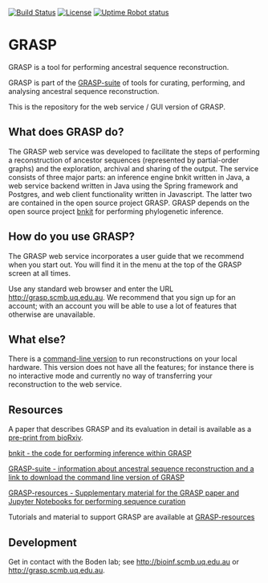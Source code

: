 [![Build Status](https://travis-ci.com/bodenlab/GRASP.svg?branch=tests)](https://travis-ci.com/bodenlab/GRASP)
[![License](https://badgen.net/github/license/bodenlab/GRASP)](https://github.com/bodenlab/GRASP/blob/master/LICENSE)
[![Uptime Robot status](https://img.shields.io/uptimerobot/ratio/m784016796-898fd6b81f5906d641c5f5d4?label=uptime%20%28last%2030%20days%29)](https://stats.uptimerobot.com/GYNrxi1n1Z)

<!-- [![Coverage Status](https://coveralls.io/repos/github/gabefoley/popchoose/badge.svg?branch=tests)](https://coveralls.io/github/gabefoley/popchoose?branch=tests) -->
<!-- [![Known Vulnerabilities](https://snyk.io/test/github/bodenlab/GRASP/badge.svg)](https://snyk.io/test/github/bodenlab/GRASP) -->

# GRASP
GRASP is a tool for performing ancestral sequence reconstruction.

GRASP is part of the [GRASP-suite](https://bodenlab.github.io/GRASP-suite) of tools for curating, performing, and analysing ancestral sequence reconstruction.

This is the repository for the web service / GUI version of GRASP.

## What does GRASP do?
The GRASP web service was developed to facilitate the steps of performing a reconstruction of ancestor sequences (represented by partial-order graphs) and the exploration, archival and sharing of the output. The service consists of three major parts: an inference engine bnkit written in Java, a web service backend written in Java using the Spring framework and Postgres, and web client functionality written in Javascript. The latter two are contained in the open source project GRASP. GRASP depends on the open source project [bnkit](https://github.com/bodenlab/bnkit) for performing phylogenetic inference.

## How do you use GRASP?
The GRASP web service incorporates a user guide that we recommend when you start out. You will find it in the menu at the top of the GRASP screen at all times.

Use any standard web browser and enter the URL http://grasp.scmb.uq.edu.au. We recommend that you sign up for an account; with an account you will be able to use a lot of features that otherwise are unavailable.

## What else?
There is a [command-line version](https://bodenlab.github.io/GRASP-suite/project/graspcmd/) to run reconstructions on your local hardware. This version does not have all the features; for instance there is no interactive mode and currently no way of transferring your reconstruction to the web service.

## Resources

A paper that describes GRASP and its evaluation in detail is available as a [pre-print from bioRxiv](https://www.biorxiv.org/content/10.1101/2019.12.30.891457v1).

[bnkit - the code for performing inference within GRASP](https://github.com/bodenlab/bnkit)

[GRASP-suite - information about ancestral sequence reconstruction and a link to download the command line version of GRASP](https://bodenlab.github.io/GRASP-suite/)

[GRASP-resources - Supplementary material for the GRASP paper and Jupyter Notebooks for performing sequence curation](https://github.com/bodenlab/GRASP-resources)

Tutorials and material to support GRASP are available at [GRASP-resources](https://github.com/bodenlab/GRASP-resources)

## Development
Get in contact with the Boden lab; see http://bioinf.scmb.uq.edu.au or http://grasp.scmb.uq.edu.au.

